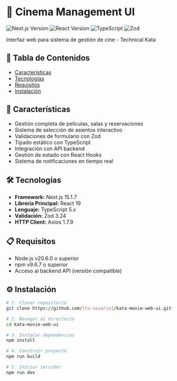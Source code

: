 # 🎥 Cinema Management UI

![Next.js Version](https://img.shields.io/badge/Next.js-15.1.7-blue)
![React Version](https://img.shields.io/badge/React-19.0.0-%2361DAFB)
![TypeScript](https://img.shields.io/badge/TypeScript-5.x-%233178C6)
![Zod](https://img.shields.io/badge/Zod-3.24-%23E67E22)

Interfaz web para sistema de gestión de cine - Technical Kata

## 📌 Tabla de Contenidos

- [Características](#-características)
- [Tecnologías](#-tecnologías)
- [Requisitos](#-requisitos)
- [Instalación](#-instalación)

## 🌟 Características

- Gestión completa de películas, salas y reservaciones
- Sistema de selección de asientos interactivo
- Validaciones de formulario con Zod
- Tipado estático con TypeScript
- Integración con API backend
- Gestión de estado con React Hooks
- Sistema de notificaciones en tiempo real

## 🛠 Tecnologías

- **Framework:** Next.js 15.1.7
- **Librería Principal:** React 19
- **Lenguaje:** TypeScript 5.x
- **Validación:** Zod 3.24
- **HTTP Client:** Axios 1.7.9

## 📋 Requisitos

- Node.js v20.6.0 o superior
- npm v9.6.7 o superior
- Acceso al backend API (versión compatible)

## ⚙️ Instalación

```bash
# 1. Clonar repositorio
git clone https://github.com/[tu-usuario]/kata-movie-web-ui.git

# 2. Navegar al directorio
cd kata-movie-web-ui

# 3. Instalar dependencias
npm install

# 4. Construir proyecto
npm run build

# 5. Iniciar servidor
npm run dev